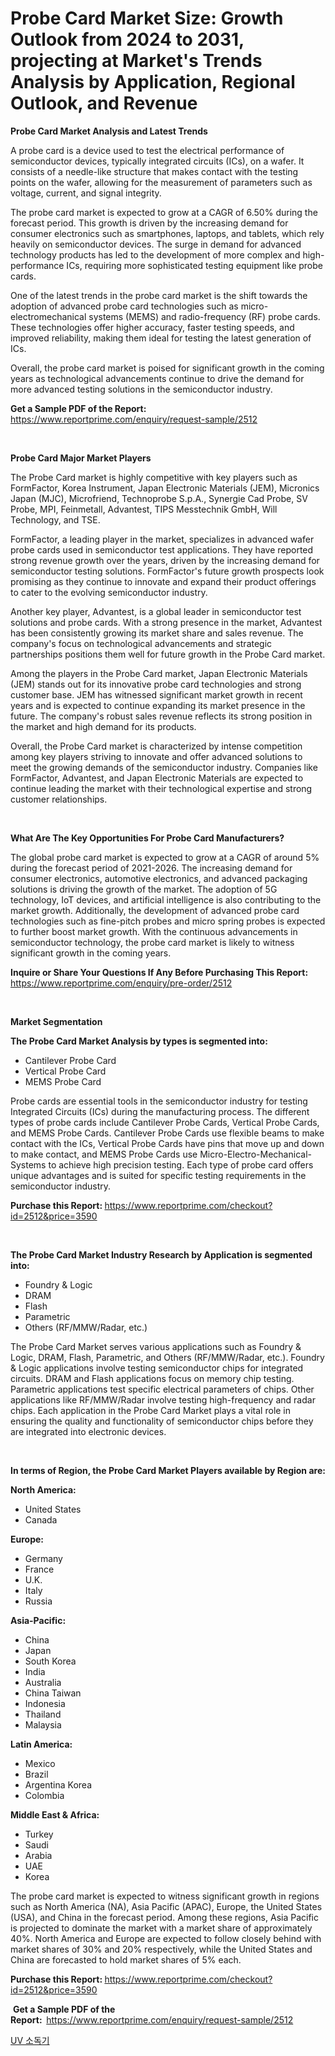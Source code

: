 <p><h1>Probe Card Market Size: Growth Outlook from 2024 to 2031, projecting at Market's Trends Analysis by Application, Regional Outlook, and Revenue</h1></p><p><strong>Probe Card Market Analysis and Latest Trends</strong></p>
<p><p>A probe card is a device used to test the electrical performance of semiconductor devices, typically integrated circuits (ICs), on a wafer. It consists of a needle-like structure that makes contact with the testing points on the wafer, allowing for the measurement of parameters such as voltage, current, and signal integrity.</p><p>The probe card market is expected to grow at a CAGR of 6.50% during the forecast period. This growth is driven by the increasing demand for consumer electronics such as smartphones, laptops, and tablets, which rely heavily on semiconductor devices. The surge in demand for advanced technology products has led to the development of more complex and high-performance ICs, requiring more sophisticated testing equipment like probe cards.</p><p>One of the latest trends in the probe card market is the shift towards the adoption of advanced probe card technologies such as micro-electromechanical systems (MEMS) and radio-frequency (RF) probe cards. These technologies offer higher accuracy, faster testing speeds, and improved reliability, making them ideal for testing the latest generation of ICs.</p><p>Overall, the probe card market is poised for significant growth in the coming years as technological advancements continue to drive the demand for more advanced testing solutions in the semiconductor industry.</p></p>
<p><strong>Get a Sample PDF of the Report:&nbsp;</strong> <a href="https://www.reportprime.com/enquiry/request-sample/2512">https://www.reportprime.com/enquiry/request-sample/2512</a></p>
<p>&nbsp;</p>
<p><strong>Probe Card Major Market Players</strong></p>
<p><p>The Probe Card market is highly competitive with key players such as FormFactor, Korea Instrument, Japan Electronic Materials (JEM), Micronics Japan (MJC), Microfriend, Technoprobe S.p.A., Synergie Cad Probe, SV Probe, MPI, Feinmetall, Advantest, TIPS Messtechnik GmbH, Will Technology, and TSE. </p><p>FormFactor, a leading player in the market, specializes in advanced wafer probe cards used in semiconductor test applications. They have reported strong revenue growth over the years, driven by the increasing demand for semiconductor testing solutions. FormFactor's future growth prospects look promising as they continue to innovate and expand their product offerings to cater to the evolving semiconductor industry.</p><p>Another key player, Advantest, is a global leader in semiconductor test solutions and probe cards. With a strong presence in the market, Advantest has been consistently growing its market share and sales revenue. The company's focus on technological advancements and strategic partnerships positions them well for future growth in the Probe Card market.</p><p>Among the players in the Probe Card market, Japan Electronic Materials (JEM) stands out for its innovative probe card technologies and strong customer base. JEM has witnessed significant market growth in recent years and is expected to continue expanding its market presence in the future. The company's robust sales revenue reflects its strong position in the market and high demand for its products.</p><p>Overall, the Probe Card market is characterized by intense competition among key players striving to innovate and offer advanced solutions to meet the growing demands of the semiconductor industry. Companies like FormFactor, Advantest, and Japan Electronic Materials are expected to continue leading the market with their technological expertise and strong customer relationships.</p></p>
<p>&nbsp;</p>
<p><strong>What Are The Key Opportunities For Probe Card Manufacturers?</strong></p>
<p><p>The global probe card market is expected to grow at a CAGR of around 5% during the forecast period of 2021-2026. The increasing demand for consumer electronics, automotive electronics, and advanced packaging solutions is driving the growth of the market. The adoption of 5G technology, IoT devices, and artificial intelligence is also contributing to the market growth. Additionally, the development of advanced probe card technologies such as fine-pitch probes and micro spring probes is expected to further boost market growth. With the continuous advancements in semiconductor technology, the probe card market is likely to witness significant growth in the coming years.</p></p>
<p><strong>Inquire or Share Your Questions If Any Before Purchasing This Report:</strong> <a href="https://www.reportprime.com/enquiry/pre-order/2512">https://www.reportprime.com/enquiry/pre-order/2512</a></p>
<p>&nbsp;</p>
<p><strong>Market Segmentation</strong></p>
<p><strong>The Probe Card Market Analysis by types is segmented into:</strong></p>
<p><ul><li>Cantilever Probe Card</li><li>Vertical Probe Card</li><li>MEMS Probe Card</li></ul></p>
<p><p>Probe cards are essential tools in the semiconductor industry for testing Integrated Circuits (ICs) during the manufacturing process. The different types of probe cards include Cantilever Probe Cards, Vertical Probe Cards, and MEMS Probe Cards. Cantilever Probe Cards use flexible beams to make contact with the ICs, Vertical Probe Cards have pins that move up and down to make contact, and MEMS Probe Cards use Micro-Electro-Mechanical-Systems to achieve high precision testing. Each type of probe card offers unique advantages and is suited for specific testing requirements in the semiconductor industry.</p></p>
<p><strong>Purchase this Report:&nbsp;</strong><a href="https://www.reportprime.com/checkout?id=2512&price=3590">https://www.reportprime.com/checkout?id=2512&price=3590</a></p>
<p>&nbsp;</p>
<p><strong>The Probe Card Market Industry Research by Application is segmented into:</strong></p>
<p><ul><li>Foundry & Logic</li><li>DRAM</li><li>Flash</li><li>Parametric</li><li>Others (RF/MMW/Radar, etc.)</li></ul></p>
<p><p>The Probe Card Market serves various applications such as Foundry & Logic, DRAM, Flash, Parametric, and Others (RF/MMW/Radar, etc.). Foundry & Logic applications involve testing semiconductor chips for integrated circuits. DRAM and Flash applications focus on memory chip testing. Parametric applications test specific electrical parameters of chips. Other applications like RF/MMW/Radar involve testing high-frequency and radar chips. Each application in the Probe Card Market plays a vital role in ensuring the quality and functionality of semiconductor chips before they are integrated into electronic devices.</p></p>
<p>&nbsp;</p>
<p><strong>In terms of Region, the Probe Card Market Players available by Region are:</strong></p>
<p>
    <p> <strong> North America: </strong>
        <ul>
            <li>United States</li>
            <li>Canada</li>
        </ul>
        </p> 
    <p> <strong> Europe: </strong>
        <ul>
            <li>Germany</li>
            <li>France</li>
            <li>U.K.</li>
            <li>Italy</li>
            <li>Russia</li>
        </ul>
        </p> 
    <p> <strong> Asia-Pacific: </strong>
        <ul>
            <li>China</li>
            <li>Japan</li>
            <li>South Korea</li>
            <li>India</li>
            <li>Australia</li>
            <li>China Taiwan</li>
            <li>Indonesia</li>
            <li>Thailand</li>
            <li>Malaysia</li>
        </ul>
        </p> 
    <p> <strong> Latin America: </strong>
        <ul>
            <li>Mexico</li>
            <li>Brazil</li>
            <li>Argentina Korea</li>
            <li>Colombia</li>
        </ul>
        </p> 
    <p> <strong> Middle East & Africa: </strong>
        <ul>
            <li>Turkey</li>
            <li>Saudi</li>
            <li>Arabia</li>
            <li>UAE</li>
            <li>Korea</li>
        </ul>
    </p>
    </p>
<p><p>The probe card market is expected to witness significant growth in regions such as North America (NA), Asia Pacific (APAC), Europe, the United States (USA), and China in the forecast period. Among these regions, Asia Pacific is projected to dominate the market with a market share of approximately 40%. North America and Europe are expected to follow closely behind with market shares of 30% and 20% respectively, while the United States and China are forecasted to hold market shares of 5% each.</p></p>
<p><strong>Purchase this Report: </strong><a href="https://www.reportprime.com/checkout?id=2512&price=3590">https://www.reportprime.com/checkout?id=2512&price=3590</a></p>
<p>&nbsp;<strong>Get a Sample PDF of the Report:&nbsp;&nbsp;</strong><a href="https://www.reportprime.com/enquiry/request-sample/2512">https://www.reportprime.com/enquiry/request-sample/2512</a></p>
<p><strong></strong></p>
<p><p><a href="https://medium.com/@goonfghyt6587/%EC%9E%90%EC%99%95-uv-%EC%86%8C%EB%8F%85%EA%B8%B0-%EC%8B%9C%EC%9E%A5-%EC%9C%A0%ED%98%95-%EC%9D%91%EC%9A%A9-%EB%B0%8F-%EC%A7%80%EB%A6%AC%EB%B3%84-%EC%A2%85%ED%95%A9-%ED%8F%89%EA%B0%80-fab042e49625">UV 소독기</a></p></p>